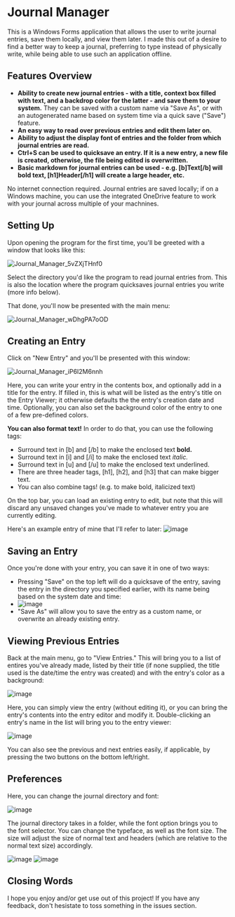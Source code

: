 # Journal Manager
This is a Windows Forms application that allows the user to write journal entries, save them locally, and view them later. 
I made this out of a desire to find a better way to keep a journal, preferring to type instead of physically write, while being able to use such an application offline.

## Features Overview
- **Ability to create new journal entries - with a title, context box filled with text, and a backdrop color for the latter - and save them to your system.** They can be saved with a custom name via "Save As", or with an autogenerated name based on system time via a quick save ("Save") feature.
- **An easy way to read over previous entries and edit them later on.**
- **Ability to adjust the display font of entries and the folder from which journal entries are read.**
- **Ctrl+S can be used to quicksave an entry. If it is a new entry, a new file is created, otherwise, the file being edited is overwritten.**
- **Basic markdown for journal entries can be used - e.g. [b]Text[/b] will bold text, [h1]Header[/h1] will create a large header, etc.**

No internet connection required. Journal entries are saved locally; if on a Windows machine, you can use the integrated OneDrive feature to work with your journal across multiple of your machnines.

## Setting Up
Upon opening the program for the first time, you'll be greeted with a window that looks like this:

![Journal_Manager_5vZXjTHnf0](https://user-images.githubusercontent.com/58154576/155890117-6190934e-c5df-4608-bf19-b78e9873d0cc.png)

Select the directory you'd like the program to read journal entries from. This is also the location where the program quicksaves journal entries you write (more info below).

That done, you'll now be presented with the main menu:

![Journal_Manager_wDhgPA7oOD](https://user-images.githubusercontent.com/58154576/155890452-769e3ba2-e823-425f-b424-368fa353adad.png)

## Creating an Entry
Click on "New Entry" and you'll be presented with this window:

![Journal_Manager_iP6I2M6nnh](https://user-images.githubusercontent.com/58154576/155890458-6facb6bd-9295-49ae-8a22-33dcebb14998.png)

Here, you can write your entry in the contents box, and optionally add in a title for the entry. If filled in, this is what will be listed as the entry's title on the Entry Viewer;
it otherwise defaults the the entry's creation date and time. Optionally, you can also set the background color of the entry to one of a few pre-defined colors.

**You can also format text!** In order to do that, you can use the following tags:
- Surround text in [b] and [/b] to make the enclosed text **bold.**
- Surround text in [i] and [/i] to make the enclosed text *italic.*
- Surround text in [u] and [/u] to make the enclosed text underlined.
- There are three header tags, [h1], [h2], and [h3] that can make bigger text.
- You can also combine tags! (e.g. to make bold, italicized text)

On the top bar, you can load an existing entry to edit, but note that this will discard any unsaved changes you've made to whatever entry you are currently editing.

Here's an example entry of mine that I'll refer to later:
![image](https://user-images.githubusercontent.com/58154576/155890711-85c9c81f-ac6b-45df-88b7-00dd8f065e3a.png)

## Saving an Entry
Once you're done with your entry, you can save it in one of two ways:
- Pressing "Save" on the top left will do a quicksave of the entry, saving the entry in the directory you specified earlier, with its name being based on the system date and time: 
- ![image](https://user-images.githubusercontent.com/58154576/155890730-c7bba409-bcd1-4dc4-b78b-223ed69aefed.png)
- "Save As" will allow you to save the entry as a custom name, or overwrite an already existing entry.

## Viewing Previous Entries
Back at the main menu, go to "View Entries." This will bring you to a list of entires you've already made, listed by their title (if none supplied, the title used is the date/time 
the entry was created) and with the entry's color as a background:

![image](https://user-images.githubusercontent.com/58154576/155890825-98603774-1032-4113-9b46-d61f6de67bfe.png)

Here, you can simply view the entry (without editing it), or you can bring the entry's contents into the entry editor and modify it. Double-clicking an entry's name in the list
will bring you to the entry viewer:

![image](https://user-images.githubusercontent.com/58154576/155890873-73976d93-34e7-4f1e-ac90-ae792a022ac2.png)

You can also see the previous and next entries easily, if applicable, by pressing the two buttons on the bottom left/right.

## Preferences

Here, you can change the journal directory and font:

![image](https://user-images.githubusercontent.com/58154576/155890912-2d6e6046-0e45-4b16-9444-f5669b728e46.png)

The journal directory takes in a folder, while the font option brings you to the font selector. You can change the typeface, as well as the font size. The size will adjust the
size of normal text and headers (which are relative to the normal text size) accordingly.

![image](https://user-images.githubusercontent.com/58154576/155890958-6ce9b148-287b-41c6-979b-3da4eaffabd0.png)
![image](https://user-images.githubusercontent.com/58154576/155890966-a8ebd0fa-722c-41ca-a932-4b8af269a122.png)

## Closing Words

I hope you enjoy and/or get use out of this project! If you have any feedback, don't hesistate to toss something in the issues section.







